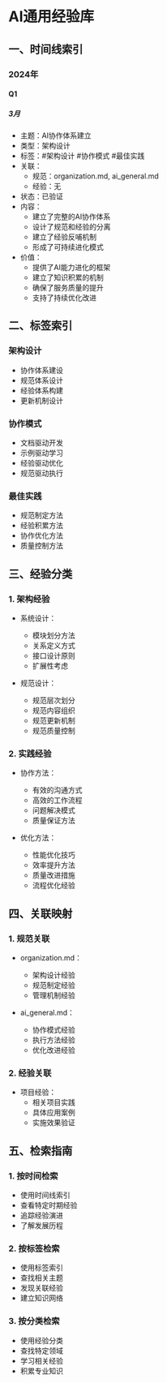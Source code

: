 <!--
 * @Author: absir1949 5lvt@sina.com
 * @Date: 2024-11-07 13:27:54
 * @LastEditors: absir1949 5lvt@sina.com
 * @LastEditTime: 2024-11-07 14:51:58
 * @FilePath: /AiLive/helpAi/experience/general.md
 * @Description: 
 * 
 * Copyright (c) 2024 by ${git_name_email}, All Rights Reserved. 
-->
# AI通用经验库

## 一、时间线索引

### 2024年
#### Q1
##### 3月
- 主题：AI协作体系建立
- 类型：架构设计
- 标签：#架构设计 #协作模式 #最佳实践
- 关联：
  * 规范：organization.md, ai_general.md
  * 经验：无
- 状态：已验证
- 内容：
  * 建立了完整的AI协作体系
  * 设计了规范和经验的分离
  * 建立了经验反哺机制
  * 形成了可持续进化模式
- 价值：
  * 提供了AI能力进化的框架
  * 建立了知识积累的机制
  * 确保了服务质量的提升
  * 支持了持续优化改进

## 二、标签索引
### 架构设计
- 协作体系建设
- 规范体系设计
- 经验体系构建
- 更新机制设计

### 协作模式
- 文档驱动开发
- 示例驱动学习
- 经验驱动优化
- 规范驱动执行

### 最佳实践
- 规范制定方法
- 经验积累方法
- 协作优化方法
- 质量控制方法

## 三、经验分类

### 1. 架构经验
- 系统设计：
  * 模块划分方法
  * 关系定义方式
  * 接口设计原则
  * 扩展性考虑

- 规范设计：
  * 规范层次划分
  * 规范内容组织
  * 规范更新机制
  * 规范质量控制

### 2. 实践经验
- 协作方法：
  * 有效的沟通方式
  * 高效的工作流程
  * 问题解决模式
  * 质量保证方法

- 优化方法：
  * 性能优化技巧
  * 效率提升方法
  * 质量改进措施
  * 流程优化经验

## 四、关联映射

### 1. 规范关联
- organization.md：
  * 架构设计经验
  * 规范制定经验
  * 管理机制经验

- ai_general.md：
  * 协作模式经验
  * 执行方法经验
  * 优化改进经验

### 2. 经验关联
- 项目经验：
  * 相关项目实践
  * 具体应用案例
  * 实施效果验证

## 五、检索指南

### 1. 按时间检索
- 使用时间线索引
- 查看特定时期经验
- 追踪经验演进
- 了解发展历程

### 2. 按标签检索
- 使用标签索引
- 查找相关主题
- 发现关联经验
- 建立知识网络

### 3. 按分类检索
- 使用经验分类
- 查找特定领域
- 学习相关经验
- 积累专业知识